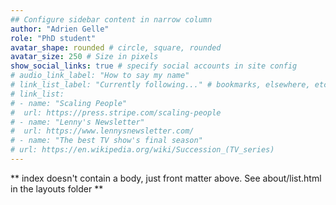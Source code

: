 ```yaml
---
## Configure sidebar content in narrow column
author: "Adrien Gelle"
role: "PhD student"
avatar_shape: rounded # circle, square, rounded
avatar_size: 250 # Size in pixels
show_social_links: true # specify social accounts in site config
# audio_link_label: "How to say my name"
# link_list_label: "Currently following..." # bookmarks, elsewhere, etc.
# link_list:
# - name: "Scaling People"
#  url: https://press.stripe.com/scaling-people
# - name: "Lenny's Newsletter"
#  url: https://www.lennysnewsletter.com/
# - name: "The best TV show's final season"
# url: https://en.wikipedia.org/wiki/Succession_(TV_series)
---
```


** index doesn't contain a body, just front matter above.
See about/list.html in the layouts folder **
